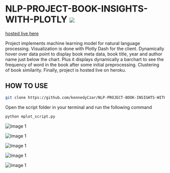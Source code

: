# NLP-PROJECT-BOOK-INSIGHTS-WITH-PLOTLY ![](https://img.shields.io/badge/python-v3.6-orange.svg)

[hosted live here ](https://bkinsight.herokuapp.com)

Project implements machine learning model for natural language processing.
Visualization is done with Plotly Dash for the client.
Dynamically hover over data point to display book meta data,
book title, year and author name just below the chart.
Plus it displays dynamically a barchart to see the frequency of word
in the book after some initial preprocessing.
Clustering of book similarity.
Finally, project is hosted live on heroku.

## HOW TO USE

```bash
git clone https://github.com/kennedyCzar/NLP-PROJECT-BOOK-INSIGHTS-WITH-PLOTLY
```
Open the script folder in your terminal and run the following command
```bash
python mplot_script.py
```
![Image 1](https://github.com/kennedyCzar/NLP-PROJECT-BOOK-INSIGHTS-WITH-PLOTLY/blob/master/IMAGES/output_u3bjJu.gif)

![Image 1](https://github.com/kennedyCzar/NLP-PROJECT-BOOK-INSIGHTS-WITH-PLOTLY/blob/master/IMAGES/Screenshot%20from%202019-04-29%2003-46-04.png)


![Image 1](https://github.com/kennedyCzar/NLP-PROJECT-BOOK-INSIGHTS-WITH-PLOTLY/blob/master/IMAGES/Screenshot%20from%202019-04-29%2003-46-08.png)


![Image 1](https://github.com/kennedyCzar/NLP-PROJECT-BOOK-INSIGHTS-WITH-PLOTLY/blob/master/IMAGES/Screenshot%20from%202019-04-29%2003-46-17.png)


![Image 1](https://github.com/kennedyCzar/NLP-PROJECT-BOOK-INSIGHTS-WITH-PLOTLY/blob/master/IMAGES/Screenshot%20from%202019-04-29%2003-46-24.png)
